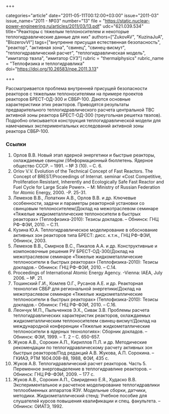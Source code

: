 +++

categories="article"
date="2011-05-11T00:12:00+03:00"
issue="2011-03"
issue_name="2011 - №03"
number="13"
file = "https://static.nuclear-power-engineering.ru/articles/2011/03/13.pdf"
udc="621.039.534"
title="Реакторы с тяжелым теплоносителем и некоторые теплогидравлические данные для них"
authors=["ZukovAV", "KuzinaJuA", "BlozerovVI"]
tags=["внутренне присущая естественная безопасность", "реактор", "активная зона", "свинец", "свинец-висмут", "теплогидравлический расчет", "теплогидравлическая модель", "имитатор твэла", "имитатор СУЗ"]
rubric = "thermalphysics"
rubric_name = "Теплофизика и теплогидравлика"
doi="https://doi.org/10.26583/npe.2011.3.13"

+++

Рассматривается проблема внутренней присущей безопасности реакторов с тяжелыми теплоносителями на примере проектов реакторов БРЕСТ-ОД-300 и СВБР-100. Даются основные характеристики этих реакторов. Приводятся результаты предварительного теплогидравлического расчета центральной ТВС активной зоны реактора БРЕСТ-ОД-300 (треугольная решетка твэлов). Подробно описывается конструкция теплогидравлической модели для намечаемых экспериментальных исследований активной зоны реактора СВБР-100.

### Ссылки

1. Орлов В.В. Новый этап ядерной энергетики и быстрые реакторы, охлаждаемые свинцом //Информационный бюллетень. Ядерное общество СССР. – 1991. – № 3 (10). – С. 6.
2. Orlov V.V. Evolution of the Technical Concept of Fast Reactors. The Concept of BREST/Proceedings of Internat. seminar «Cost Competitive, Proliferation Resistant, Inherently and Ecologically Safe Fast Reactor and Fuel Cycle for Large Scale Power». – М: Ministry of Russian Federation for Atomic Energy, 2000. -P. 25-31.
3. Лемехов В.В., Лопаткин А.В., Орлов В.В. и др. Ключевые особенности, задачи и параметры реакторной установки со свинцовым теплоносителем/Доклад на межотраслевом семинаре «Тяжелые жидкометаллические теплоносители в быстрых реакторах» (Теплофизика-2010): Тезисы докладов. – Обнинск: ГНЦ РФ-ФЭИ, 2010. – С.11.
4. Кузина Ю.А. Теплогидравлическое моделирование в обоснование активных зон реакторов типа БРЕСТ: дисс. к.т.н., ГНЦ РФ-ФЭИ, Обнинск, 2003.
5. Лемехов В.В., Смирнов В.C., Пикалов А.А. и др. Конструктивные и компоновочные решения РУ БРЕСТ-ОД-300/Доклад на межотраслевом семинаре «Тяжелые жидкометаллические теплоносители в быстрых реакторах» (Теплофизика-2010): Тезисы докладов.- Обнинск: ГНЦ РФ-ФЭИ, 2010. – С.14.
6. Proceedings of International Atomic Energy Agency. -Vienna: IAEA, July 2006. – №. 21.
7. Тошинский Г.И., Комлев О.Г., Русанов А.Е. и др. Реакторная технология СВБР для региональной энергетики/Доклад на межотраслевом семинаре «Тяжелые жидкометаллические теплоносители в быстрых реакторах» (Теплофизика-2010): Тезисы докладов.- Обнинск: ГНЦ РФ-ФЭИ, 2010. – С.16.
8. Леончук М.П., Пыльченков Э.Х., Сивак З.В. Проблемы расчета теплогидравлических характеристик реакторов, охлаждаемых жидкометаллическим теплоносителем свинец-висмут/Доклад на международной конференции «Тяжелые жидкометаллические теплоносители в ядерных технологиях»: Сборник докладов. – Обнинск: ФЭИ, 1999. – Т. 2 – С. 650-657.
9. Жуков А.В., Сорокин А.П., Кириллов П.Л. и др. Методические рекомендации по теплогидравлическому расчету активных зон быстрых реакторов/Под редакций А.В. Жукова, А.П. Сорокина. – ГКИАЭ, РТМ 1604.008-88, 1988, ФЭИ, 435 с.
10. Жуков А.В. Теплогидравлический расчет реакторов. Часть 5. Переменное энерговыделение в теплогидравлике реакторов. – Обнинск: ГНЦ РФ-ФЭИ, 2009. – 177 с.
11. Жуков А.В., Сорокин А.П., Свириденко Е.Я., Худаско В.В. Экспериментальное и расчетное моделирование теплогидравлики теплообменных аппаратов ЯЭУ. Модельные сборки, датчики, методики. Жидкометаллический стенд: Учебное пособие для слушателей курсов повышения квалификации и спец. факультета. – Обнинск: ОИАТЭ, 1992.